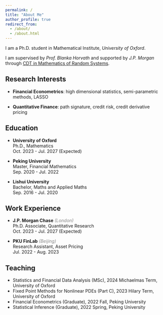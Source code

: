 ```yaml
---
permalink: /
title: "About Me"
author_profile: true
redirect_from: 
  - /about/
  - /about.html
---
```


I am a Ph.D. student in Mathematical Institute, *University of Oxford*. 

I am supervised by *Prof. Blanka Horvath* and supported by *J.P. Morgan* through [CDT in Mathematics of Random Systems](https://www.randomsystems-cdt.ac.uk/).

Research Interests
------
- **Financial Econometrics**: high dimensional statistics, semi-parametric methods, LASSO
  
- **Quantitative Finance**: path signature, credit risk, credit derivative pricing


Education
------
- **University of Oxford** <br/>
  Ph.D., Mathematics <br/>
  Oct. 2023 - Jul. 2027 (Expected)
  
- **Peking University** <br/>
  Master, Financial Mathematics <br/>
  Sep. 2020 - Jul. 2022

- **Lishui University** <br/>
  Bachelor, Maths and Applied Maths <br/>
  Sep. 2016 - Jul. 2020

  

Work Experience
------
- **J.P. Morgan Chase** <span style="color:#888888"> *(London)* </span> <br/>
  Ph.D. Associate, Quantitative Research <br/>
  Oct. 2023 - Jul. 2027 (Expected)
  

- **PKU FinLab** <span style="color:#888888"> *(Beijing)* </span> <br/>
  Research Assistant, Asset Pricing  <br/>
  Jul. 2022 - Aug. 2023  <br/>


Teaching
------
- Statistics and Financial Data Analysis (MSc), 2024 Michaelmas Term, University of Oxford
- Fixed Point Methods for Nonlinear PDEs (Part C), 2023 Hilary Term, University of Oxford
- Financial Econometrics (Graduate), 2022 Fall, Peking University
- Statistical Inference (Graduate), 2022 Spring, Peking University



